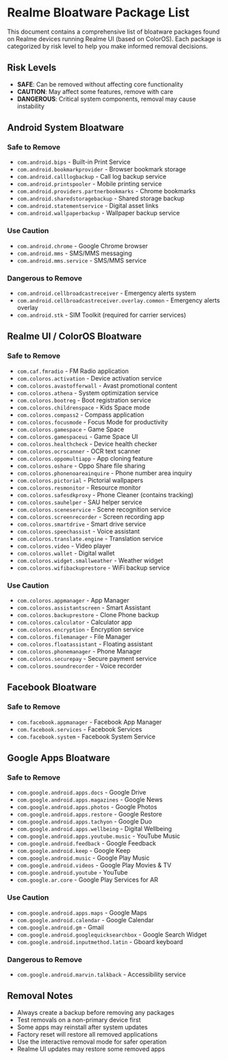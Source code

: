 # Realme Bloatware Package List

This document contains a comprehensive list of bloatware packages found on Realme devices running Realme UI (based on ColorOS). Each package is categorized by risk level to help you make informed removal decisions.

## Risk Levels
- **SAFE**: Can be removed without affecting core functionality
- **CAUTION**: May affect some features, remove with care
- **DANGEROUS**: Critical system components, removal may cause instability

## Android System Bloatware

### Safe to Remove
- `com.android.bips` - Built-in Print Service
- `com.android.bookmarkprovider` - Browser bookmark storage
- `com.android.calllogbackup` - Call log backup service
- `com.android.printspooler` - Mobile printing service
- `com.android.providers.partnerbookmarks` - Chrome bookmarks
- `com.android.sharedstoragebackup` - Shared storage backup
- `com.android.statementservice` - Digital asset links
- `com.android.wallpaperbackup` - Wallpaper backup service

### Use Caution
- `com.android.chrome` - Google Chrome browser
- `com.android.mms` - SMS/MMS messaging
- `com.android.mms.service` - SMS/MMS service

### Dangerous to Remove
- `com.android.cellbroadcastreceiver` - Emergency alerts system
- `com.android.cellbroadcastreceiver.overlay.common` - Emergency alerts overlay
- `com.android.stk` - SIM Toolkit (required for carrier services)

## Realme UI / ColorOS Bloatware

### Safe to Remove
- `com.caf.fmradio` - FM Radio application
- `com.coloros.activation` - Device activation service
- `com.coloros.avastofferwall` - Avast promotional content
- `com.coloros.athena` - System optimization service
- `com.coloros.bootreg` - Boot registration service
- `com.coloros.childrenspace` - Kids Space mode
- `com.coloros.compass2` - Compass application
- `com.coloros.focusmode` - Focus Mode for productivity
- `com.coloros.gamespace` - Game Space
- `com.coloros.gamespaceui` - Game Space UI
- `com.coloros.healthcheck` - Device health checker
- `com.coloros.ocrscanner` - OCR text scanner
- `com.coloros.oppomultiapp` - App cloning feature
- `com.coloros.oshare` - Oppo Share file sharing
- `com.coloros.phonenoareainquire` - Phone number area inquiry
- `com.coloros.pictorial` - Pictorial wallpapers
- `com.coloros.resmonitor` - Resource monitor
- `com.coloros.safesdkproxy` - Phone Cleaner (contains tracking)
- `com.coloros.sauhelper` - SAU helper service
- `com.coloros.sceneservice` - Scene recognition service
- `com.coloros.screenrecorder` - Screen recording app
- `com.coloros.smartdrive` - Smart drive service
- `com.coloros.speechassist` - Voice assistant
- `com.coloros.translate.engine` - Translation service
- `com.coloros.video` - Video player
- `com.coloros.wallet` - Digital wallet
- `com.coloros.widget.smallweather` - Weather widget
- `com.coloros.wifibackuprestore` - WiFi backup service

### Use Caution
- `com.coloros.appmanager` - App Manager
- `com.coloros.assistantscreen` - Smart Assistant
- `com.coloros.backuprestore` - Clone Phone backup
- `com.coloros.calculator` - Calculator app
- `com.coloros.encryption` - Encryption service
- `com.coloros.filemanager` - File Manager
- `com.coloros.floatassistant` - Floating assistant
- `com.coloros.phonemanager` - Phone Manager
- `com.coloros.securepay` - Secure payment service
- `com.coloros.soundrecorder` - Voice recorder

## Facebook Bloatware

### Safe to Remove
- `com.facebook.appmanager` - Facebook App Manager
- `com.facebook.services` - Facebook Services
- `com.facebook.system` - Facebook System Service

## Google Apps Bloatware

### Safe to Remove
- `com.google.android.apps.docs` - Google Drive
- `com.google.android.apps.magazines` - Google News
- `com.google.android.apps.photos` - Google Photos
- `com.google.android.apps.restore` - Google Restore
- `com.google.android.apps.tachyon` - Google Duo
- `com.google.android.apps.wellbeing` - Digital Wellbeing
- `com.google.android.apps.youtube.music` - YouTube Music
- `com.google.android.feedback` - Google Feedback
- `com.google.android.keep` - Google Keep
- `com.google.android.music` - Google Play Music
- `com.google.android.videos` - Google Play Movies & TV
- `com.google.android.youtube` - YouTube
- `com.google.ar.core` - Google Play Services for AR

### Use Caution
- `com.google.android.apps.maps` - Google Maps
- `com.google.android.calendar` - Google Calendar
- `com.google.android.gm` - Gmail
- `com.google.android.googlequicksearchbox` - Google Search Widget
- `com.google.android.inputmethod.latin` - Gboard keyboard

### Dangerous to Remove
- `com.google.android.marvin.talkback` - Accessibility service

## Removal Notes

- Always create a backup before removing any packages
- Test removals on a non-primary device first
- Some apps may reinstall after system updates
- Factory reset will restore all removed applications
- Use the interactive removal mode for safer operation
- Realme UI updates may restore some removed apps
